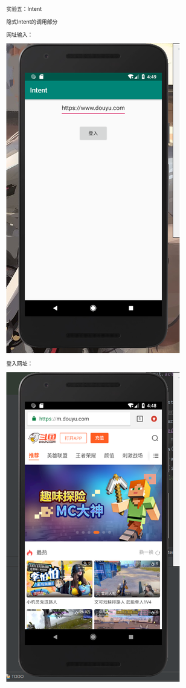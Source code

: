实验五：Intent

隐式Intent的调用部分

网址输入：

![image](https://github.com/512lgw/Intent/blob/master/app/src/main/res/drawable/1.png)


登入网址：

![image](https://github.com/512lgw/Intent/blob/master/app/src/main/res/drawable/2.png)
